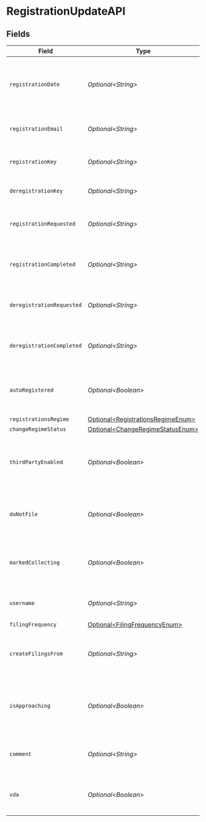 # RegistrationUpdateAPI


## Fields

| Field                                                                                    | Type                                                                                     | Required                                                                                 | Description                                                                              |
| ---------------------------------------------------------------------------------------- | ---------------------------------------------------------------------------------------- | ---------------------------------------------------------------------------------------- | ---------------------------------------------------------------------------------------- |
| `registrationDate`                                                                       | *Optional\<String>*                                                                      | :heavy_minus_sign:                                                                       | The date when the registration was created. Format: YYYY-MM-DD.                          |
| `registrationEmail`                                                                      | *Optional\<String>*                                                                      | :heavy_minus_sign:                                                                       | Email address associated with the registration.                                          |
| `registrationKey`                                                                        | *Optional\<String>*                                                                      | :heavy_minus_sign:                                                                       | A unique key assigned to the registration.                                               |
| `deregistrationKey`                                                                      | *Optional\<String>*                                                                      | :heavy_minus_sign:                                                                       | A unique key assigned for deregistration.                                                |
| `registrationRequested`                                                                  | *Optional\<String>*                                                                      | :heavy_minus_sign:                                                                       | Timestamp when the registration was requested.                                           |
| `registrationCompleted`                                                                  | *Optional\<String>*                                                                      | :heavy_minus_sign:                                                                       | Timestamp when the registration was completed.                                           |
| `deregistrationRequested`                                                                | *Optional\<String>*                                                                      | :heavy_minus_sign:                                                                       | Timestamp when deregistration was requested.                                             |
| `deregistrationCompleted`                                                                | *Optional\<String>*                                                                      | :heavy_minus_sign:                                                                       | Timestamp when the deregistration was completed.                                         |
| `autoRegistered`                                                                         | *Optional\<Boolean>*                                                                     | :heavy_minus_sign:                                                                       | Indicates whether the registration was completed automatically.                          |
| `registrationsRegime`                                                                    | [Optional\<RegistrationsRegimeEnum>](../../models/components/RegistrationsRegimeEnum.md) | :heavy_minus_sign:                                                                       | N/A                                                                                      |
| `changeRegimeStatus`                                                                     | [Optional\<ChangeRegimeStatusEnum>](../../models/components/ChangeRegimeStatusEnum.md)   | :heavy_minus_sign:                                                                       | N/A                                                                                      |
| `thirdPartyEnabled`                                                                      | *Optional\<Boolean>*                                                                     | :heavy_minus_sign:                                                                       | Indicates whether third-party access is enabled for this registration.                   |
| `doNotFile`                                                                              | *Optional\<Boolean>*                                                                     | :heavy_minus_sign:                                                                       | If true, do not file for this registration (treated as False by default).                |
| `markedCollecting`                                                                       | *Optional\<Boolean>*                                                                     | :heavy_minus_sign:                                                                       | Indicates whether the  registration is marked as collecting in shopify                   |
| `username`                                                                               | *Optional\<String>*                                                                      | :heavy_minus_sign:                                                                       | The username associated with the registration.                                           |
| `filingFrequency`                                                                        | [Optional\<FilingFrequencyEnum>](../../models/components/FilingFrequencyEnum.md)         | :heavy_minus_sign:                                                                       | N/A                                                                                      |
| `createFilingsFrom`                                                                      | *Optional\<String>*                                                                      | :heavy_minus_sign:                                                                       | The updated date from which filings should start (YYYY-MM-DD).                           |
| `isApproaching`                                                                          | *Optional\<Boolean>*                                                                     | :heavy_minus_sign:                                                                       | Indicates whether the registration is approaching an action (e.g., renewal).             |
| `comment`                                                                                | *Optional\<String>*                                                                      | :heavy_minus_sign:                                                                       | Additional notes or comments related to the registration.                                |
| `vda`                                                                                    | *Optional\<Boolean>*                                                                     | :heavy_minus_sign:                                                                       | Indicates if the Voluntary Disclosure Agreement (VDA) applies.                           |